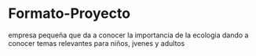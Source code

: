 # Formato-Proyecto
empresa pequeña que da a conocer la importancia de la ecologia dando a conocer temas relevantes para niños, jvenes y adultos
